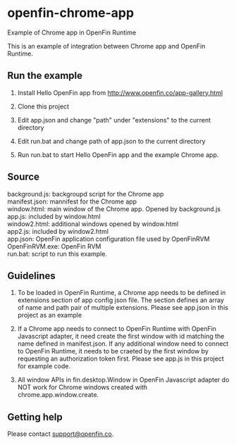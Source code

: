 # openfin-chrome-app
Example of Chrome app in OpenFin Runtime

This is an example of integration between Chrome app and OpenFin Runtime.


## Run the example

1. Install Hello OpenFin app from http://www.openfin.co/app-gallery.html

2. Clone this project

3. Edit app.json and change "path" under "extensions" to the current directory

4. Edit run.bat and change path of app.json to the current directory 

5. Run run.bat to start Hello OpenFin app and the example Chrome app.


## Source

background.js: backgroupd script for the Chrome app  
manifest.json: mannifest for the Chrome app  
window.html: main window of the Chrome app. Opened by background.js  
app.js: included by window.html  
window2.html: additional windows opened by window.html  
app2.js: included by window2.html  
app.json:  OpenFin application configuration file used by OpenFinRVM  
OpenFinRVM.exe: OpenFin RVM  
run.bat: script to run this example.  


## Guidelines

1. To be loaded in OpenFin Runtime, a Chrome app needs to be defined in extensions section of app config json file.  The section defines an array of name and path pair of multiple extensions.  Please see app.json in this project as an example

2. If a Chrome app needs to connect to OpenFin Runtime with OpenFin Javascript adapter, it need create the first window with id matching the name defined in manifest.json.  If any additional window need to connect to OpenFin Runtime, it needs to be craeted by the first window by requesting an authorization token first.  Please see app.js in this project for example code.

3. All window APIs in fin.desktop.Window in OpenFin Javascript adapter do NOT work for Chrome windows created with chrome.app.window.create.


## Getting help

Please contact support@openfin.co.
